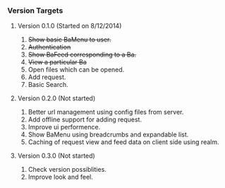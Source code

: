 ### Version Targets

1. Version 0.1.0 (Started on 8/12/2014)
    
    1. ~~Show basic BaMenu to user.~~
    2. ~~Authentication~~
    3. ~~Show BaFeed corresponding to a Ba.~~
    4. ~~View a particular Ba~~
    5. Open files which can be opened.
    6. Add request.
    7. Basic Search.

2. Version 0.2.0 (Not started)

    1. Better url management using config files from server.
    2. Add offline support for adding request.
    3. Improve ui performence.
    4. Show BaMenu using breadcrumbs and expandable list.
    5. Caching of request view and feed data on client side using realm.

3. Version 0.3.0 (Not started)

    1. Check version possiblities.
    2. Improve look and feel. 
